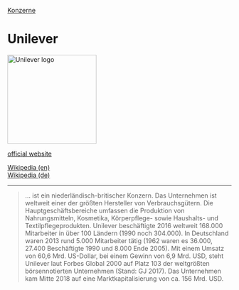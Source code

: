 [Konzerne](../konzerne.html)   

# Unilever

<img src="https://upload.wikimedia.org/wikipedia/en/e/e4/Unilever.svg" height="200" alt="Unilever logo">   

[official website](http://unilever.com/)   

[Wikipedia (en)](https://en.wikipedia.org/wiki/Unilever)   
[Wikipedia (de)](https://de.wikipedia.org/wiki/Unilever)

---

> ... ist ein niederländisch-britischer Konzern. Das Unternehmen ist weltweit einer der größten Hersteller von Verbrauchsgütern. Die Hauptgeschäftsbereiche umfassen die Produktion von Nahrungsmitteln, Kosmetika, Körperpflege- sowie Haushalts- und Textilpflegeprodukten. Unilever beschäftigte 2016 weltweit 168.000 Mitarbeiter in über 100 Ländern (1990 noch 304.000). In Deutschland waren 2013 rund 5.000 Mitarbeiter tätig (1962 waren es 36.000, 27.400 Beschäftigte 1990 und 8.000 Ende 2005).
Mit einem Umsatz von 60,6 Mrd. US-Dollar, bei einem Gewinn von 6,9 Mrd. USD, steht Unilever laut Forbes Global 2000 auf Platz 103 der weltgrößten börsennotierten Unternehmen (Stand: GJ 2017). Das Unternehmen kam Mitte 2018 auf eine Marktkapitalisierung von ca. 156 Mrd. USD.
